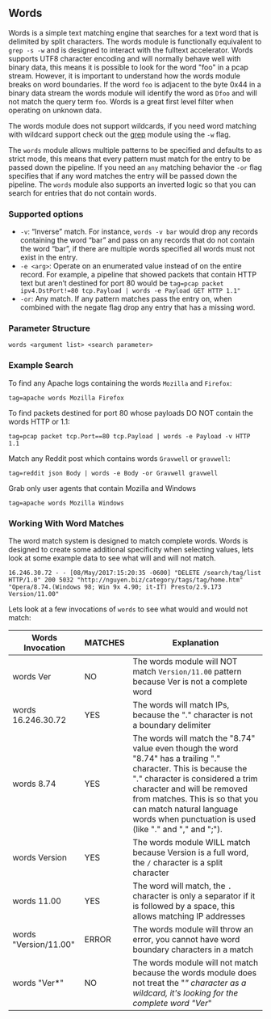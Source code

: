 ## Words

Words is a simple text matching engine that searches for a text word that is delimited by split characters.  The words module is functionally equivalent to `grep -s -w` and is designed to interact with the fulltext accelerator.  Words supports UTF8 character encoding and will normally behave well with binary data, this means it is possible to look for the word "foo" in a pcap stream.  However, it is important to understand how the words module breaks on word boundaries.  If the word `foo` is adjacent to the byte 0x44 in a binary data stream the words module will identify the word as `Dfoo` and will not match the query term `foo`.  Words is a great first level filter when operating on unknown data.

The words module does not support wildcards, if you need word matching with wildcard support check out the [grep](/search/grep/grep) module using the `-w` flag.

The `words` module allows multiple patterns to be specified and defaults to as strict mode, this means that every pattern must match for the entry to be passed down the pipeline.  If you need an `any` matching behavior the `-or` flag specifies that if any word matches the entry will be passed down the pipeline.  The `words` module also supports an inverted logic so that you can search for entries that do not contain words.

### Supported options

* `-v`: “Inverse” match. For instance, `words -v bar` would drop any records containing the word “bar” and pass on any records that do not contain the word “bar”, if there are multiple words specified all words must not exist in the entry.
* `-e <arg>`: Operate on an enumerated value instead of on the entire record. For example, a pipeline that showed packets that contain HTTP text but aren’t destined for port 80 would be `tag=pcap packet ipv4.DstPort!=80 tcp.Payload | words -e Payload GET HTTP 1.1"`
* `-or`: Any match.  If any pattern matches pass the entry on, when combined with the negate flag drop any entry that has a missing word.

### Parameter Structure
```
words <argument list> <search parameter>
```

### Example Search

To find any Apache logs containing the words `Mozilla` and `Firefox`:

```gravwell
tag=apache words Mozilla Firefox
```

To find packets destined for port 80 whose payloads DO NOT contain the words HTTP or 1.1:

```gravwell
tag=pcap packet tcp.Port==80 tcp.Payload | words -e Payload -v HTTP 1.1
```

Match any Reddit post which contains words `Gravwell` or `gravwell`:

```gravwell
tag=reddit json Body | words -e Body -or Gravwell gravwell
```

Grab only user agents that contain Mozilla and Windows

```gravwell
tag=apache words Mozilla Windows
```

### Working With Word Matches

The word match system is designed to match complete words.  Words is designed to create some additional specificity when selecting values, lets look at some example data to see what will and will not match.

```
16.246.30.72 - - [08/May/2017:15:20:35 -0600] "DELETE /search/tag/list HTTP/1.0" 200 5032 "http://nguyen.biz/category/tags/tag/home.htm" "Opera/8.74.(Windows 98; Win 9x 4.90; it-IT) Presto/2.9.173 Version/11.00"
```

Lets look at a few invocations of `words` to see what would and would not match:

| Words Invocation | MATCHES | Explanation |
|-----------------|---------|-------------|
| words Ver       |   NO    | The words module will NOT match `Version/11.00` pattern because Ver is not a complete word |
| words 16.246.30.72   |   YES    | The words will match IPs, because the "." character is not a boundary delimiter |
| words 8.74   |   YES    | The words will match the "8.74" value even though the word "8.74" has a trailing "." character.  This is because the "." character is considered a trim character and will be removed from matches.  This is so that you can match natural language words when punctuation is used (like "." and "," and ";"). |
| words Version   |   YES   | The words module WILL match because Version is a full word, the `/` character is a split character |
| words 11.00     |   YES     | The word will match, the `.` character is only a separator if it is followed by a space, this allows matching IP addresses |
| words "Version/11.00"   |  ERROR  | The words module will throw an error, you cannot have word boundary characters in a match |
| words "Ver*"   |  NO  | The words module will not match because the words module does not treat the "*" character as a wildcard, it's looking for the complete word "Ver*" |
